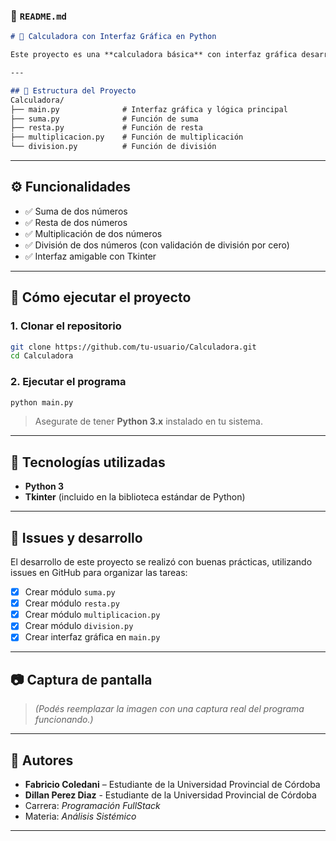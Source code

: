 ### 📄 `README.md`

```markdown
# 🧮 Calculadora con Interfaz Gráfica en Python

Este proyecto es una **calculadora básica** con interfaz gráfica desarrollada en **Python** utilizando la librería **Tkinter**. El código está modularizado en archivos independientes para cada operación: suma, resta, multiplicación y división.

---

## 📁 Estructura del Proyecto
Calculadora/
├── main.py              # Interfaz gráfica y lógica principal
├── suma.py              # Función de suma
├── resta.py             # Función de resta
├── multiplicacion.py    # Función de multiplicación
└── division.py          # Función de división

````

---

## ⚙️ Funcionalidades

- ✅ Suma de dos números
- ✅ Resta de dos números
- ✅ Multiplicación de dos números
- ✅ División de dos números (con validación de división por cero)
- ✅ Interfaz amigable con Tkinter

---

## 🚀 Cómo ejecutar el proyecto

### 1. Clonar el repositorio
```bash
git clone https://github.com/tu-usuario/Calculadora.git
cd Calculadora
````

### 2. Ejecutar el programa

```bash
python main.py
```

> Asegurate de tener **Python 3.x** instalado en tu sistema.

---

## 🧠 Tecnologías utilizadas

* **Python 3**
* **Tkinter** (incluido en la biblioteca estándar de Python)

---

## 📝 Issues y desarrollo

El desarrollo de este proyecto se realizó con buenas prácticas, utilizando issues en GitHub para organizar las tareas:

* [x] Crear módulo `suma.py`
* [x] Crear módulo `resta.py`
* [x] Crear módulo `multiplicacion.py`
* [x] Crear módulo `division.py`
* [x] Crear interfaz gráfica en `main.py`

---

## 📷 Captura de pantalla

> *(Podés reemplazar la imagen con una captura real del programa funcionando.)*

---

## 🙌 Autores

* **Fabricio Coledani** – Estudiante de la Universidad Provincial de Córdoba
* **Dillan Perez Diaz** - Estudiante de la Universidad Provincial de Córdoba
* Carrera: *Programación FullStack*
* Materia: *Análisis Sistémico*

---
